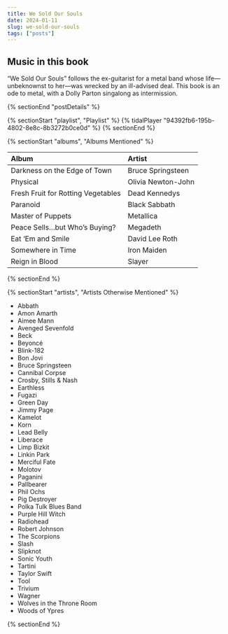 ```yaml
---
title: We Sold Our Souls
date: 2024-01-11
slug: we-sold-our-souls
tags: ["posts"]
---
```


## Music in this book

“We Sold Our Souls” follows the ex-guitarist for a metal band whose life—unbeknownst to her—was wrecked by an ill-advised deal. This book is an ode to metal, with a Dolly Parton singalong as intermission.

{% sectionEnd "postDetails" %}

{% sectionStart "playlist", "Playlist" %}
{% tidalPlayer "94392fb6-195b-4802-8e8c-8b3272b0ce0d" %}
{% sectionEnd %}

{% sectionStart "albums", "Albums Mentioned" %}

| Album | Artist |
| :---- | :----- |
| Darkness on the Edge of Town | Bruce Springsteen |
| Physical | Olivia Newton-John |
| Fresh Fruit for Rotting Vegetables | Dead Kennedys |
| Paranoid | Black Sabbath |
| Master of Puppets | Metallica |
| Peace Sells…but Who’s Buying? | Megadeth |
| Eat ‘Em and Smile | David Lee Roth |
| Somewhere in Time | Iron Maiden |
| Reign in Blood | Slayer |

{% sectionEnd %}

{% sectionStart "artists", "Artists Otherwise Mentioned" %}

* Abbath 
* Amon Amarth
* Aimee Mann
* Avenged Sevenfold
* Beck
* Beyoncé
* Blink-182
* Bon Jovi
* Bruce Springsteen
* Cannibal Corpse
* Crosby, Stills & Nash
* Earthless
* Fugazi
* Green Day
* Jimmy Page
* Kamelot
* Korn
* Lead Belly
* Liberace
* Limp Bizkit
* Linkin Park
* Merciful Fate
* Molotov
* Paganini
* Pallbearer
* Phil Ochs
* Pig Destroyer
* Polka Tulk Blues Band
* Purple Hill Witch
* Radiohead
* Robert Johnson
* The Scorpions
* Slash
* Slipknot
* Sonic Youth
* Tartini 
* Taylor Swift
* Tool
* Trivium
* Wagner
* Wolves in the Throne Room
* Woods of Ypres

{% sectionEnd %}